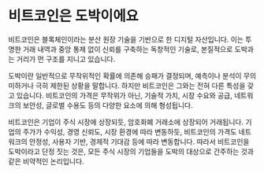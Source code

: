 # 비트코인은 도박이에요
비트코인은 블록체인이라는 분산 원장 기술을 기반으로 한 디지털 자산입니다. 이는 투명한 거래 내역과 중앙 통제 없이 신뢰를 구축하는 독창적인 기술로, 본질적으로 도박과는 거리가 먼 구조를 지니고 있습니다.

도박이란 일반적으로 무작위적인 확률에 의존해 승패가 결정되며, 예측이나 분석이 무의미하거나 극히 제한된 상황을 말합니다. 하지만 비트코인은 그와는 전혀 다른 특성을 갖고 있습니다. 비트코인의 가격은 무작위가 아닌, 기술적 가치, 시장 수요와 공급, 네트워크의 보안성, 글로벌 수용도 등의 다양한 요소에 의해 형성됩니다.

비트코인은 기업이 주식 시장에 상장되듯, 암호화폐 거래소에 상장되어 거래됩니다. 기업의 주가가 수익성, 경영 신뢰도, 시장 환경에 따라 변동하듯, 비트코인의 가격도 네트워크의 안정성, 사용자 기반, 경제적 기대감 등에 따라 변동합니다.
따라서 비트코인을 도박이라고 단정 짓는 것은, 모든 주식 시장의 기업들을 도박의 대상으로 간주하는 것과 같은 비약적인 논리입니다.